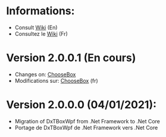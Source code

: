 # Informations:
  - Consult [Wiki](https://github.com/daerlnaxe/DxTBoxCore/wiki) (En)
  - Consultez le [Wiki](https://github.com/daerlnaxe/DxTBoxCore/wiki/Menu---fr) (Fr)

# Version 2.0.0.1 (En cours)
 * Changes on: [ChooseBox](https://github.com/daerlnaxe/DxTBoxCore/wiki/https:--github.com-daerlnaxe-DxTBoxCore-wiki-ChooseBox-Changelog)  
 * Modifications sur: [ChooseBox](https://github.com/daerlnaxe/DxTBoxCore/wiki/Choose-Box-(fr)) (fr)
  
# Version 2.0.0.0 (04/01/2021):
 * Migration of DxTBoxWpf from .Net Framework to .Net Core
 * Portage de DxTBoxWpf de .Net Framework vers .Net Core



